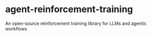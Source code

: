 # agent-reinforcement-training
An open-source reinforcement training library for LLMs and agentic workflows
